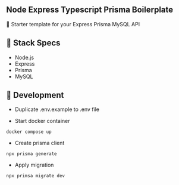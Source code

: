 ## Node Express Typescript Prisma Boilerplate

🦄 Starter template for your Express Prisma MySQL API

## 🍔 Stack Specs

- Node.js
- Express
- Prisma
- MySQL

## 🧬 Development

- Duplicate .env.example to .env file

- Start docker container

```
docker compose up
```

- Create prisma client

```
npx prisma generate
```

- Apply migration

```
npx primsa migrate dev
```
